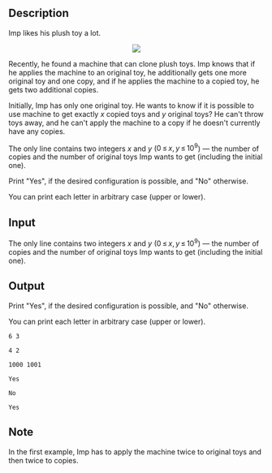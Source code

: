 ## Description

<div><p>Imp likes his plush toy a lot.</p><center> <img class="tex-graphics" src="file://tMtTS6Ks.png" style="max-width: 100.0%;max-height: 100.0%;"> </center><p>Recently, he found a machine that can clone plush toys. Imp knows that if he applies the machine to an original toy, he additionally gets one more original toy and one copy, and if he applies the machine to a copied toy, he gets two additional copies.</p><p>Initially, Imp has only one original toy. He wants to know if it is possible to use machine to get exactly <span class="tex-span"><i>x</i></span> <span class="tex-font-style-bf">copied</span> toys and <span class="tex-span"><i>y</i></span> <span class="tex-font-style-bf">original</span> toys? He can't throw toys away, and he can't apply the machine to a copy if he doesn't currently have any copies.</p></div><div class="input-specification"><p>The only line contains two integers <span class="tex-span"><i>x</i></span> and <span class="tex-span"><i>y</i></span> (<span class="tex-span">0 ≤ <i>x</i>, <i>y</i> ≤ 10<sup class="upper-index">9</sup></span>)&nbsp;— the number of copies and the number of original toys Imp wants to get (including the initial one).</p></div><div class="output-specification"><p>Print "<span class="tex-font-style-tt">Yes</span>", if the desired configuration is possible, and "<span class="tex-font-style-tt">No</span>" otherwise.</p><p>You can print each letter in arbitrary case (upper or lower).</p></div>

## Input

<p>The only line contains two integers <span class="tex-span"><i>x</i></span> and <span class="tex-span"><i>y</i></span> (<span class="tex-span">0 ≤ <i>x</i>, <i>y</i> ≤ 10<sup class="upper-index">9</sup></span>)&nbsp;— the number of copies and the number of original toys Imp wants to get (including the initial one).</p>

## Output

<p>Print "<span class="tex-font-style-tt">Yes</span>", if the desired configuration is possible, and "<span class="tex-font-style-tt">No</span>" otherwise.</p><p>You can print each letter in arbitrary case (upper or lower).</p>





```input1
6 3

```




```input2
4 2

```




```input3
1000 1001

```




```output1
Yes

```




```output2
No

```




```output3
Yes

```



## Note

<p>In the first example, Imp has to apply the machine twice to original toys and then twice to copies.</p>
